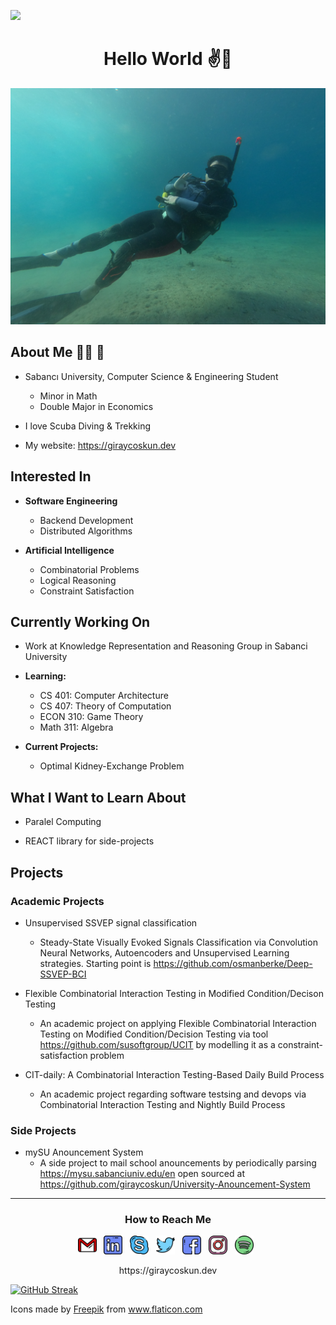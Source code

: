 ![](https://komarev.com/ghpvc/?username=giraycoskun&color=blueviolet)


<div align="center">
  <h1> Hello World ✌️👻</h1>
</div>

![me](icons/diver.jpeg)


## About Me 👨‍💻 🤖

- Sabancı University, Computer Science & Engineering Student
  - Minor in Math
  - Double Major in Economics

- I love Scuba Diving & Trekking

- My website: https://giraycoskun.dev

## Interested In

- **Software Engineering**
  - Backend Development
  - Distributed Algorithms

- **Artificial Intelligence**
  - Combinatorial Problems
  - Logical Reasoning
  - Constraint Satisfaction

## Currently Working On

- Work at Knowledge Representation and Reasoning Group in Sabanci University

- **Learning:**
  - CS 401: Computer Architecture
  - CS 407: Theory of Computation
  - ECON 310: Game Theory
  - Math 311: Algebra

- **Current Projects:**
  - Optimal Kidney-Exchange Problem

## What I Want to Learn About

- Paralel Computing

- REACT library for side-projects

## Projects

### Academic Projects

- Unsupervised SSVEP signal classification
  - Steady-State Visually Evoked Signals Classification via Convolution Neural Networks, Autoencoders and Unsupervised Learning strategies. Starting point is https://github.com/osmanberke/Deep-SSVEP-BCI


- Flexible Combinatorial Interaction Testing in Modified Condition/Decison Testing

  - An academic project on applying Flexible Combinatorial Interaction Testing on Modified Condition/Decision Testing via tool https://github.com/susoftgroup/UCIT by modelling it as a constraint-satisfaction problem

- CIT-daily: A Combinatorial Interaction Testing-Based Daily Build Process
  - An academic project regarding software testsing and devops via Combinatorial Interaction Testing and Nightly Build Process

### Side Projects

- mySU Anouncement System
  - A side project to mail school anouncements by periodically parsing https://mysu.sabanciuniv.edu/en open sourced at https://github.com/giraycoskun/University-Anouncement-System

---

<div align="center">
  <h3> How to Reach Me</h3>
  
  <p align='center'>
  <a href="mailto:giraycoskun@sabanciuniv.edu"><img height="30" src="https://github.com/giraycoskun/giraycoskun/blob/master/icons/gmail-2.png"></a>&nbsp;&nbsp;
  <a href="https://www.linkedin.com/in/giraycoskun/"><img height="30" src="https://github.com/giraycoskun/giraycoskun/blob/master/icons/linkedin.png"></a>&nbsp;&nbsp;
  <a href="https://join.skype.com/invite/h9scFIDIqrZh"><img height="30" src="https://github.com/giraycoskun/giraycoskun/blob/master/icons/skype.png"></a>&nbsp;&nbsp;
  <a href="https://twitter.com/coskun_giray"><img height="30" src="https://github.com/giraycoskun/giraycoskun/blob/master/icons/twitter.png"></a>&nbsp;&nbsp;
  <a href="https://www.facebook.com/giray.coskun1"><img height="30" src="https://github.com/giraycoskun/giraycoskun/blob/master/icons/facebook (1).png"></a>&nbsp;&nbsp;
  <a href="https://www.instagram.com/giray_coskun/"><img height="30" src="https://github.com/giraycoskun/giraycoskun/blob/master/icons/instagram.png"></a>&nbsp;&nbsp;
  <a href="https://open.spotify.com/user/11151152114?si=_VZRftzkSj6_LeGUbOmQMQ"><img height="30" src="https://github.com/giraycoskun/giraycoskun/blob/master/icons/spotify.png"></a>&nbsp;&nbsp;
  
  
</div>

<p align="center">
 https://giraycoskun.dev
</p>

[![GitHub Streak](http://github-readme-streak-stats.herokuapp.com?user=giraycoskun&theme=dark&background=000000)](https://git.io/streak-stats)


Icons made by <a href="http://www.freepik.com/" title="Freepik">Freepik</a> from <a href="https://www.flaticon.com/" title="Flaticon"> www.flaticon.com</a>


<!--
**giraycoskun/giraycoskun** is a ✨ _special_ ✨ repository because its `README.md` (this file) appears on your GitHub profile.

Here are some ideas to get you started:

- 🔭 I’m currently working on ...
- 🌱 I’m currently learning ...
- 👯 I’m looking to collaborate on ...
- 🤔 I’m looking for help with ...
- 💬 Ask me about ...
- 📫 How to reach me: ...
- 😄 Pronouns: ...
- ⚡ Fun fact: ...
-->
